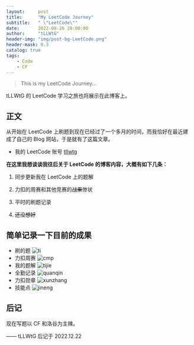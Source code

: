 ```yaml
---
layout:     post
title:      "My LeetCode Journey"
subtitle:   " \"LeetCode\""
date:       2022-08-26 20:00:00
author:     "tLLWtG"
header-img: "img/post-bg-LeetCode.png"
header-mask: 0.3
catalog: true
tags:
    - Code
    - CP
---
```


>This is my LeetCode Journey...

tLLWtG 的 LeetCode 学习之旅也将展示在此博客上。


## 正文

从开始在 LeetCode 上刷题到现在已经过了一个多月的时间，而我恰好在最近建成了自己的 Blog 网站，于是就有了这篇文章。

* 我的 LeetCode 账号 [tllwtg](https://leetcode.cn/u/tllwtg/)

**在这里我想谈谈我往后关于 LeetCode 的博客内容，大概有如下几条：**

1. 同步更新我在 LeetCode 上的题解

2. 力扣的周赛和其他竞赛的~~战果~~惨状

3. 平时的刷题记录

4. ~~还没想好~~

## 简单记录一下目前的成果

* 刷的题
![ti](../../../../img/LeetCodeJourney/2022-08-26-ti.png)
* 力扣周赛
![cmp](../../../../img/LeetCodeJourney/2022-08-26-cmp.png)
* 我的题解
![tijie](../../../../img/LeetCodeJourney/2022-08-26-tijie.png)
* 全勤记录
![quanqin](../../../../img/LeetCodeJourney/2022-08-26-quanqin.png)
* 力扣勋章
![xunzhang](../../../../img/LeetCodeJourney/2022-08-26-xunzhang.png)
* 技能点
![jineng](../../../../img/LeetCodeJourney/2022-08-26-jineng.png)

## 后记
  
现在写题以 CF 和洛谷为主辣。  

—— tLLWtG 后记于 2022.12.22


<!-- *———      __ 后记于 __* -->
